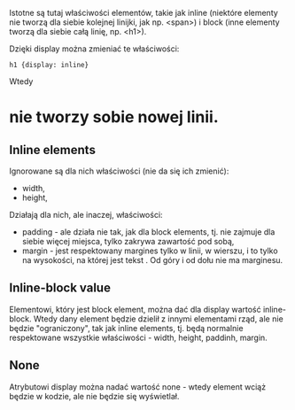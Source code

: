 Istotne są tutaj właściwości elementów, takie jak inline (niektóre elementy nie tworzą dla siebie kolejnej linijki, jak np. \<span\>) i block (inne elementy tworzą dla siebie całą linię, np. \<h1\>).  
  
Dzięki display można zmieniać te właściwości:  
```
h1 {display: inline}
```
Wtedy <h1> nie tworzy sobie nowej linii.  
  
## Inline elements  
Ignorowane są dla nich właściwości (nie da się ich zmienić):  
- width,  
- height,  
  
Działają dla nich, ale inaczej, właściwości:  
- padding - ale działa nie tak, jak dla block elements, tj. nie zajmuje dla siebie więcej miejsca, tylko zakrywa zawartość pod sobą,  
- margin - jest respektowany margines tylko w linii, w wierszu, i to tylko na wysokości, na której jest tekst <spanu>. Od góry i od dołu nie ma marginesu.  
  
## Inline-block value  
Elementowi, który jest block element, można dać dla display wartość inline-block. Wtedy dany element będzie dzielił z innymi elementami rząd, ale nie będzie "ograniczony", tak jak inline elements, tj. będą normalnie respektowane wszystkie właściwości - width, height, paddinh, margin.  
  
## None  
Atrybutowi display można nadać wartość none - wtedy element wciąż będzie w kodzie, ale nie będzie się wyświetlał.  
 
